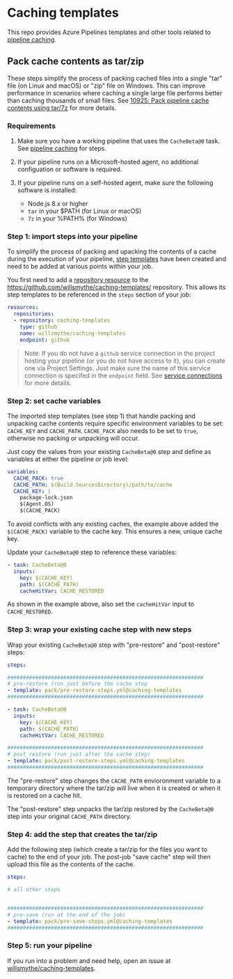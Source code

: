 # Caching templates

This repo provides Azure Pipelines templates and other tools related to [pipeline caching](https://aka.ms/pipeline-caching-docs).

## Pack cache contents as tar/zip

These steps simplify the process of packing cached files into a single "tar" file (on Linux and macOS) or "zip" file on Windows. This can improve performance in scenarios where caching a single large file performs better than caching thousands of small files. See [10925: Pack pipeline cache contents using tar/7z](https://github.com/microsoft/azure-pipelines-tasks/issues/10925) for more details.

### Requirements

1. Make sure you have a working pipeline that uses the `CacheBeta@0` task. See [pipeline caching](https://aka.ms/pipeline-caching-docs) for steps.

2. If your pipeline runs on a Microsoft-hosted agent, no additional configuation or software is required.

3. If your pipeline runs on a self-hosted agent, make sure the following software is installed:
   * Node.js 8.x or higher
   * `tar` in your $PATH (for Linux or macOS)
   * `7z` in your %PATH% (for Windows)

### Step 1: import steps into your pipeline

To simplify the process of packing and upacking the contents of a cache during the execution of your pipeline, [step templates](https://docs.microsoft.com/azure/devops/pipelines/process/templates?view=azure-devops#using-other-repositories) have been created and need to be added at various points within your job. 

You first need to add a [repository resource](https://docs.microsoft.com/azure/devops/pipelines/yaml-schema?view=azure-devops&tabs=schema#resources) to the https://github.com/willsmythe/caching-templates/ repository. This allows its step templates to be referenced in the `steps` section of your job:

```yaml
resources:
  repositories:
  - repository: caching-templates
    type: github
    name: willsmythe/caching-templates
    endpoint: github
```

> Note: If you do not have a `github` service connection in the project hosting your pipeline (or you do not have access to it), you can create one via Project Settings. Just make sure the name of this service connection is specifed in the `endpoint` field. See [service connections](https://docs.microsoft.com/azure/devops/pipelines/library/service-endpoints?view=azure-devops&tabs=yaml) for more details.

### Step 2: set cache variables

The imported step templates (see step 1) that handle packing and unpacking cache contents require specific environment variables to be set: `CACHE_KEY` and `CACHE_PATH`. `CACHE_PACK` also needs to be set to `true`, otherwise no packing or unpacking will occur.

Just copy the values from your existing `CacheBeta@0` step and define as variables at either the pipeline or job level:

```yaml
variables:
  CACHE_PACK: true
  CACHE_PATH: $(Build.SourcesDirectory)/path/to/cache
  CACHE_KEY: |
    package-lock.json
    $(Agent.OS)
    $(CACHE_PACK)
```

To avoid conflicts with any existing caches, the example above added the `$(CACHE_PACK)` variable to the cache key. This ensures a new, unique cache key.

Update your `CacheBeta@0` step to reference these variables:

```yaml
- task: CacheBeta@0
  inputs:
    key: $(CACHE_KEY)
    path: $(CACHE_PATH)
    cacheHitVar: CACHE_RESTORED
```

As shown in the example above, also set the `cacheHitVar` input to `CACHE_RESTORED`. 

### Step 3: wrap your existing cache step with new steps

Wrap your existing `CacheBeta@0` step with "pre-restore" and "post-restore" steps:

```yaml
steps:

###############################################################
# pre-restore (run just before the cache step
- template: pack/pre-restore-steps.yml@caching-templates
###############################################################

- task: CacheBeta@0
  inputs:
    key: $(CACHE_KEY)
    path: $(CACHE_PATH)
    cacheHitVar: CACHE_RESTORED

###############################################################
# post restore (run just after the cache step)
- template: pack/post-restore-steps.yml@caching-templates
###############################################################
```

The "pre-restore" step changes the `CACHE_PATH` envioronment variable to a temporary directory where the tar/zip will live when it is created or when it is restored on a cache hit.

The "post-restore" step unpacks the tar/zip restored by the `CacheBeta@0` step into your original `CACHE_PATH` directory.

### Step 4: add the step that creates the tar/zip

Add the following step (which create a tar/zip for the files you want to cache) to the end of your job. The post-job "save cache" step will then upload this file as the contents of the cache.

```yaml
steps:

# all other steps 


###############################################################
# pre-save (run at the end of the job)
- template: pack/pre-save-steps.yml@caching-templates
###############################################################
```

### Step 5: run your pipeline

If you run into a problem and need help, open an issue at [willsmythe/caching-templates](https://github.com/willsmythe/caching-templates/issues).
